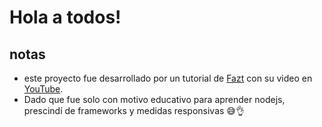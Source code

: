 # Hola a todos!

## notas
- este proyecto fue desarrollado por un tutorial de [Fazt](https://faztweb.com/) con su video en [YouTube](https://www.youtube.com/watch?v=OVESuyVoPkI&ab_channel=Fazt).
- Dado que fue solo con motivo educativo para aprender nodejs, prescindí de frameworks y medidas responsivas 😅👌
